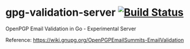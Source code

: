 # gpg-validation-server [![Build Status](https://travis-ci.org/TNG/gpg-validation-server.svg?branch=master)](https://travis-ci.org/TNG/gpg-validation-server)
OpenPGP Email Validation in Go - Experimental Server

Reference:
https://wiki.gnupg.org/OpenPGPEmailSummits-EmailValidation
